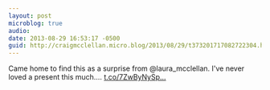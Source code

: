 ```yaml
---
layout: post
microblog: true
audio: 
date: 2013-08-29 16:53:17 -0500
guid: http://craigmcclellan.micro.blog/2013/08/29/t373201717082722304.html
---
```

Came home to find this as a surprise from @laura_mcclellan. I've never loved a present this much.… [t.co/7ZwByNySp...](http://t.co/7ZwByNySpV)
